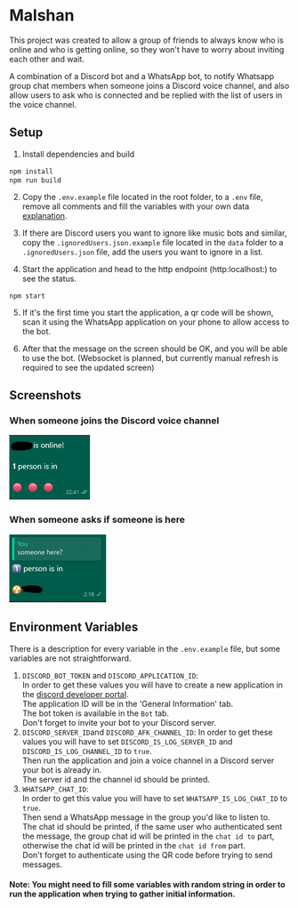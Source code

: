 # Malshan

This project was created to allow a group of friends to always know who is online and who is getting online, so they won't have to worry about inviting each other and wait.

A combination of a Discord bot and a WhatsApp bot, to notify Whatsapp group chat members when someone joins a Discord voice channel, and also allow users to ask who is connected and be replied with the list of users in the voice channel.

## Setup

1. Install dependencies and build

```
npm install
npm run build
```

2. Copy the `.env.example` file located in the root folder, to a `.env` file, remove all comments and fill the variables with your own data [explanation](#Environment-Variables).

3. If there are Discord users you want to ignore like music bots and similar, copy the `.ignoredUsers.json.example` file located in the `data` folder to a `.ignoredUsers.json` file, add the users you want to ignore in a list.

4. Start the application and head to the http endpoint (http:localhost:<serverPort>) to see the status.

```
npm start
```

5. If it's the first time you start the application, a qr code will be shown, scan it using the WhatsApp application on your phone to allow access to the bot.

6. After that the message on the screen should be OK, and you will be able to use the bot. (Websocket is planned, but currently manual refresh is required to see the updated screen)

## Screenshots

### When someone joins the Discord voice channel

![Dashboard](./readme/alert.png)

### When someone asks if someone is here

![Dashboard](./readme/question.png)

## Environment Variables

There is a description for every variable in the `.env.example` file, but some variables are not straightforward.

1. `DISCORD_BOT_TOKEN` and `DISCORD_APPLICATION_ID`:  
   In order to get these values you will have to create a new application in the [discord developer portal](https://discord.com/developers/applications).  
   The application ID will be in the 'General Information' tab.  
   The bot token is available in the `Bot` tab.  
   Don't forget to invite your bot to your Discord server.
2. `DISCORD_SERVER_ID`and `DISCORD_AFK_CHANNEL_ID`:
   In order to get these values you will have to set `DISCORD_IS_LOG_SERVER_ID` and `DISCORD_IS_LOG_CHANNEL_ID` to `true`.  
   Then run the application and join a voice channel in a Discord server your bot is already in.  
   The server id and the channel id should be printed.
3. `WHATSAPP_CHAT_ID`:  
   In order to get this value you will have to set `WHATSAPP_IS_LOG_CHAT_ID` to `true`.  
   Then send a WhatsApp message in the group you'd like to listen to.  
   The chat id should be printed, if the same user who authenticated sent the message, the group chat id will be printed in the `chat id to` part, otherwise the chat id will be printed in the `chat id from` part.  
   Don't forget to authenticate using the QR code before trying to send messages.

#### Note: You might need to fill some variables with random string in order to run the application when trying to gather initial information.
